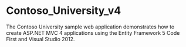 # Contoso_University_v4
The Contoso University sample web application demonstrates how to create ASP.NET MVC 4 applications using the Entity Framework 5 Code First and Visual Studio 2012.
